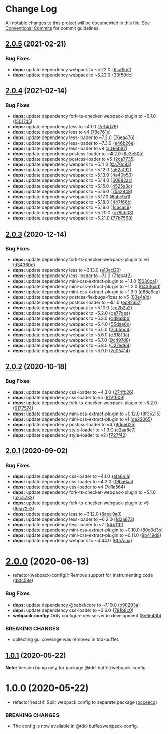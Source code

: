 # Change Log

All notable changes to this project will be documented in this file.
See [Conventional Commits](https://conventionalcommits.org) for commit guidelines.

## [2.0.5](https://github.com/NiGhTTraX/tdd-buffet/compare/@tdd-buffet/webpack-config@2.0.4...@tdd-buffet/webpack-config@2.0.5) (2021-02-21)


### Bug Fixes

* **deps:** update dependency webpack to ~5.22.0 ([6ca15bf](https://github.com/NiGhTTraX/tdd-buffet/commit/6ca15bf))
* **deps:** update dependency webpack to ~5.23.0 ([33f50dc](https://github.com/NiGhTTraX/tdd-buffet/commit/33f50dc))





## [2.0.4](https://github.com/NiGhTTraX/tdd-buffet/compare/@tdd-buffet/webpack-config@2.0.3...@tdd-buffet/webpack-config@2.0.4) (2021-02-14)


### Bug Fixes

* **deps:** update dependency fork-ts-checker-webpack-plugin to ~6.1.0 ([f5017d5](https://github.com/NiGhTTraX/tdd-buffet/commit/f5017d5))
* **deps:** update dependency less to ~4.1.0 ([7e14d76](https://github.com/NiGhTTraX/tdd-buffet/commit/7e14d76))
* **deps:** update dependency less to v4 ([78e761e](https://github.com/NiGhTTraX/tdd-buffet/commit/78e761e))
* **deps:** update dependency less-loader to ~7.2.0 ([76ea476](https://github.com/NiGhTTraX/tdd-buffet/commit/76ea476))
* **deps:** update dependency less-loader to ~7.3.0 ([e46b26e](https://github.com/NiGhTTraX/tdd-buffet/commit/e46b26e))
* **deps:** update dependency less-loader to v8 ([a06eb87](https://github.com/NiGhTTraX/tdd-buffet/commit/a06eb87))
* **deps:** update dependency postcss-loader to ~4.2.0 ([6c3e50b](https://github.com/NiGhTTraX/tdd-buffet/commit/6c3e50b))
* **deps:** update dependency postcss-loader to v5 ([2ca7735](https://github.com/NiGhTTraX/tdd-buffet/commit/2ca7735))
* **deps:** update dependency webpack to ~5.11.0 ([0a70c83](https://github.com/NiGhTTraX/tdd-buffet/commit/0a70c83))
* **deps:** update dependency webpack to ~5.12.0 ([a62a192](https://github.com/NiGhTTraX/tdd-buffet/commit/a62a192))
* **deps:** update dependency webpack to ~5.13.0 ([4a40b53](https://github.com/NiGhTTraX/tdd-buffet/commit/4a40b53))
* **deps:** update dependency webpack to ~5.14.0 ([60882ac](https://github.com/NiGhTTraX/tdd-buffet/commit/60882ac))
* **deps:** update dependency webpack to ~5.15.0 ([4525a3c](https://github.com/NiGhTTraX/tdd-buffet/commit/4525a3c))
* **deps:** update dependency webpack to ~5.16.0 ([75a2848](https://github.com/NiGhTTraX/tdd-buffet/commit/75a2848))
* **deps:** update dependency webpack to ~5.17.0 ([6abc9a1](https://github.com/NiGhTTraX/tdd-buffet/commit/6abc9a1))
* **deps:** update dependency webpack to ~5.18.0 ([447f66b](https://github.com/NiGhTTraX/tdd-buffet/commit/447f66b))
* **deps:** update dependency webpack to ~5.19.0 ([1cacac9](https://github.com/NiGhTTraX/tdd-buffet/commit/1cacac9))
* **deps:** update dependency webpack to ~5.20.0 ([c78ab08](https://github.com/NiGhTTraX/tdd-buffet/commit/c78ab08))
* **deps:** update dependency webpack to ~5.21.0 ([77b7568](https://github.com/NiGhTTraX/tdd-buffet/commit/77b7568))





## [2.0.3](https://github.com/NiGhTTraX/tdd-buffet/compare/@tdd-buffet/webpack-config@2.0.2...@tdd-buffet/webpack-config@2.0.3) (2020-12-14)


### Bug Fixes

* **deps:** update dependency fork-ts-checker-webpack-plugin to v6 ([d34360d](https://github.com/NiGhTTraX/tdd-buffet/commit/d34360d))
* **deps:** update dependency less to ~3.13.0 ([a13ed20](https://github.com/NiGhTTraX/tdd-buffet/commit/a13ed20))
* **deps:** update dependency less-loader to ~7.1.0 ([71eb4f2](https://github.com/NiGhTTraX/tdd-buffet/commit/71eb4f2))
* **deps:** update dependency mini-css-extract-plugin to ~1.1.0 ([5630ca1](https://github.com/NiGhTTraX/tdd-buffet/commit/5630ca1))
* **deps:** update dependency mini-css-extract-plugin to ~1.2.0 ([04336ad](https://github.com/NiGhTTraX/tdd-buffet/commit/04336ad))
* **deps:** update dependency mini-css-extract-plugin to ~1.3.0 ([d68e9ca](https://github.com/NiGhTTraX/tdd-buffet/commit/d68e9ca))
* **deps:** update dependency postcss-flexbugs-fixes to v5 ([03e4a1d](https://github.com/NiGhTTraX/tdd-buffet/commit/03e4a1d))
* **deps:** update dependency postcss-loader to ~4.1.0 ([ec92a57](https://github.com/NiGhTTraX/tdd-buffet/commit/ec92a57))
* **deps:** update dependency webpack to ~5.10.0 ([ce2b2a2](https://github.com/NiGhTTraX/tdd-buffet/commit/ce2b2a2))
* **deps:** update dependency webpack to ~5.2.0 ([ca77dea](https://github.com/NiGhTTraX/tdd-buffet/commit/ca77dea))
* **deps:** update dependency webpack to ~5.3.0 ([cd9a8bb](https://github.com/NiGhTTraX/tdd-buffet/commit/cd9a8bb))
* **deps:** update dependency webpack to ~5.4.0 ([55dae0d](https://github.com/NiGhTTraX/tdd-buffet/commit/55dae0d))
* **deps:** update dependency webpack to ~5.5.0 ([2cb5bc4](https://github.com/NiGhTTraX/tdd-buffet/commit/2cb5bc4))
* **deps:** update dependency webpack to ~5.6.0 ([d61810a](https://github.com/NiGhTTraX/tdd-buffet/commit/d61810a))
* **deps:** update dependency webpack to ~5.7.0 ([9c497d8](https://github.com/NiGhTTraX/tdd-buffet/commit/9c497d8))
* **deps:** update dependency webpack to ~5.8.0 ([027ed69](https://github.com/NiGhTTraX/tdd-buffet/commit/027ed69))
* **deps:** update dependency webpack to ~5.9.0 ([7c05414](https://github.com/NiGhTTraX/tdd-buffet/commit/7c05414))





## [2.0.2](https://github.com/NiGhTTraX/tdd-buffet/compare/@tdd-buffet/webpack-config@2.0.1...@tdd-buffet/webpack-config@2.0.2) (2020-10-18)


### Bug Fixes

* **deps:** update dependency css-loader to ~4.3.0 ([274fb26](https://github.com/NiGhTTraX/tdd-buffet/commit/274fb26))
* **deps:** update dependency css-loader to v5 ([9f2f909](https://github.com/NiGhTTraX/tdd-buffet/commit/9f2f909))
* **deps:** update dependency fork-ts-checker-webpack-plugin to ~5.2.0 ([6177574](https://github.com/NiGhTTraX/tdd-buffet/commit/6177574))
* **deps:** update dependency mini-css-extract-plugin to ~0.12.0 ([8f35215](https://github.com/NiGhTTraX/tdd-buffet/commit/8f35215))
* **deps:** update dependency mini-css-extract-plugin to v1 ([de22065](https://github.com/NiGhTTraX/tdd-buffet/commit/de22065))
* **deps:** update dependency postcss-loader to v4 ([8dde025](https://github.com/NiGhTTraX/tdd-buffet/commit/8dde025))
* **deps:** update dependency style-loader to ~1.3.0 ([c2aa8e7](https://github.com/NiGhTTraX/tdd-buffet/commit/c2aa8e7))
* **deps:** update dependency style-loader to v2 ([f727f42](https://github.com/NiGhTTraX/tdd-buffet/commit/f727f42))





## [2.0.1](https://github.com/NiGhTTraX/tdd-buffet/compare/@tdd-buffet/webpack-config@2.0.0...@tdd-buffet/webpack-config@2.0.1) (2020-09-02)


### Bug Fixes

* **deps:** update dependency css-loader to ~4.1.0 ([afa6a1a](https://github.com/NiGhTTraX/tdd-buffet/commit/afa6a1a))
* **deps:** update dependency css-loader to ~4.2.0 ([f9ba6aa](https://github.com/NiGhTTraX/tdd-buffet/commit/f9ba6aa))
* **deps:** update dependency css-loader to v4 ([7e1a564](https://github.com/NiGhTTraX/tdd-buffet/commit/7e1a564))
* **deps:** update dependency fork-ts-checker-webpack-plugin to ~5.1.0 ([a2c5733](https://github.com/NiGhTTraX/tdd-buffet/commit/a2c5733))
* **deps:** update dependency fork-ts-checker-webpack-plugin to v5 ([6ea72c3](https://github.com/NiGhTTraX/tdd-buffet/commit/6ea72c3))
* **deps:** update dependency less to ~3.12.0 ([8aea9a0](https://github.com/NiGhTTraX/tdd-buffet/commit/8aea9a0))
* **deps:** update dependency less-loader to ~6.2.0 ([fd2a873](https://github.com/NiGhTTraX/tdd-buffet/commit/fd2a873))
* **deps:** update dependency less-loader to v7 ([54b11ff](https://github.com/NiGhTTraX/tdd-buffet/commit/54b11ff))
* **deps:** update dependency mini-css-extract-plugin to ~0.10.0 ([80c0d3b](https://github.com/NiGhTTraX/tdd-buffet/commit/80c0d3b))
* **deps:** update dependency mini-css-extract-plugin to ~0.11.0 ([8b419d9](https://github.com/NiGhTTraX/tdd-buffet/commit/8b419d9))
* **deps:** update dependency webpack to ~4.44.0 ([6fa7aaa](https://github.com/NiGhTTraX/tdd-buffet/commit/6fa7aaa))





# [2.0.0](https://github.com/NiGhTTraX/tdd-buffet/compare/@tdd-buffet/webpack-config@1.0.1...@tdd-buffet/webpack-config@2.0.0) (2020-06-13)


* refactor(webpack-config)!: Remove support for instrumenting code ([d8fc58e](https://github.com/NiGhTTraX/tdd-buffet/commit/d8fc58e))


### Bug Fixes

* **deps:** update dependency @babel/core to ~7.10.0 ([b90293a](https://github.com/NiGhTTraX/tdd-buffet/commit/b90293a))
* **deps:** update dependency css-loader to ~3.6.0 ([781b8c0](https://github.com/NiGhTTraX/tdd-buffet/commit/781b8c0))
* **webpack-config:** Only configure dev server in development ([8e6e43b](https://github.com/NiGhTTraX/tdd-buffet/commit/8e6e43b))


### BREAKING CHANGES

* collecting gui coverage was removed in tdd-buffet.





## [1.0.1](https://github.com/NiGhTTraX/tdd-buffet/compare/@tdd-buffet/webpack-config@1.0.0...@tdd-buffet/webpack-config@1.0.1) (2020-05-22)

**Note:** Version bump only for package @tdd-buffet/webpack-config





# 1.0.0 (2020-05-22)


* refactor(react)!: Split webpack config to separate package ([bcceecd](https://github.com/NiGhTTraX/tdd-buffet/commit/bcceecd))


### BREAKING CHANGES

* The config is now available in @tdd-buffet/webpack-config.
